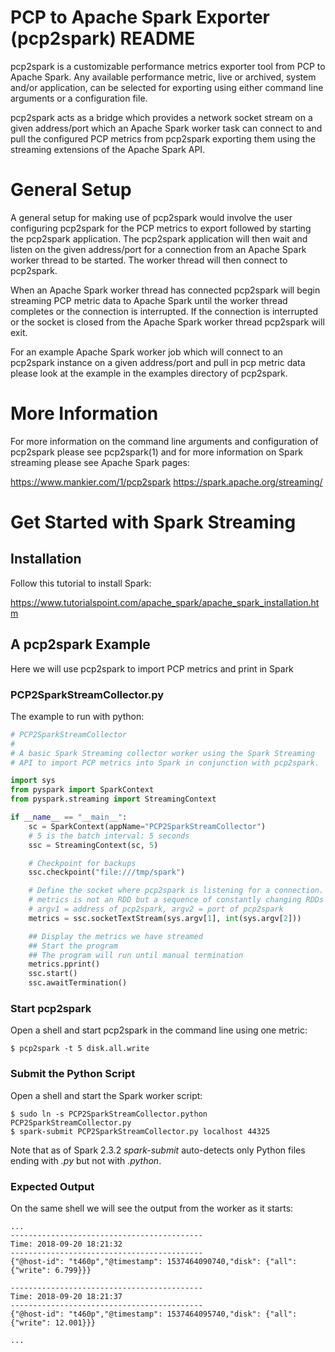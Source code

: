 # PCP to Apache Spark Exporter (pcp2spark) README

pcp2spark is a customizable performance metrics exporter tool from
PCP to Apache Spark. Any available performance metric, live or
archived, system and/or application, can be selected for exporting
using either command line arguments or a configuration file.

pcp2spark acts as a bridge which provides a network socket stream on
a given address/port which an Apache Spark worker task can connect to
and pull the configured PCP metrics from pcp2spark exporting them
using the streaming extensions of the Apache Spark API.

# General Setup

A general setup for making use of pcp2spark would involve the user
configuring pcp2spark for the PCP metrics to export followed by
starting the pcp2spark application. The pcp2spark application will
then wait and listen on the given address/port for a connection from
an Apache Spark worker thread to be started. The worker thread will
then connect to pcp2spark.

When an Apache Spark worker thread has connected pcp2spark will begin
streaming PCP metric data to Apache Spark until the worker thread
completes or the connection is interrupted. If the connection is
interrupted or the socket is closed from the Apache Spark worker
thread pcp2spark will exit.

For an example Apache Spark worker job which will connect to an
pcp2spark instance on a given address/port and pull in pcp metric
data please look at the example in the examples directory of
pcp2spark.

# More Information

For more information on the command line arguments and configuration
of pcp2spark please see pcp2spark(1) and for more information on
Spark streaming please see Apache Spark pages:

https://www.mankier.com/1/pcp2spark
https://spark.apache.org/streaming/

# Get Started with Spark Streaming

## Installation

Follow this tutorial to install Spark:

https://www.tutorialspoint.com/apache_spark/apache_spark_installation.htm

## A pcp2spark Example

Here we will use pcp2spark to import PCP metrics and print in Spark

### PCP2SparkStreamCollector.py

The example to run with python:

```python
# PCP2SparkStreamCollector
#
# A basic Spark Streaming collector worker using the Spark Streaming
# API to import PCP metrics into Spark in conjunction with pcp2spark.

import sys
from pyspark import SparkContext
from pyspark.streaming import StreamingContext

if __name__ == "__main__":
    sc = SparkContext(appName="PCP2SparkStreamCollector")
    # 5 is the batch interval: 5 seconds
    ssc = StreamingContext(sc, 5)

    # Checkpoint for backups
    ssc.checkpoint("file:///tmp/spark")

    # Define the socket where pcp2spark is listening for a connection.
    # metrics is not an RDD but a sequence of constantly changing RDDs
    # argv1 = address of pcp2spark, argv2 = port of pcp2spark
    metrics = ssc.socketTextStream(sys.argv[1], int(sys.argv[2]))

    ## Display the metrics we have streamed
    ## Start the program
    ## The program will run until manual termination
    metrics.pprint()
    ssc.start()
    ssc.awaitTermination()
```

### Start pcp2spark

Open a shell and start pcp2spark in the command line using one metric:

```shell
$ pcp2spark -t 5 disk.all.write
```

### Submit the Python Script

Open a shell and start the Spark worker script:

```shell
$ sudo ln -s PCP2SparkStreamCollector.python PCP2SparkStreamCollector.py
$ spark-submit PCP2SparkStreamCollector.py localhost 44325
```

Note that as of Spark 2.3.2 _spark-submit_ auto-detects only Python
files ending with _.py_ but not with _.python_.

### Expected Output

On the same shell we will see the output from the worker as it starts:

```shell
...
-------------------------------------------
Time: 2018-09-20 18:21:32
-------------------------------------------
{"@host-id": "t460p","@timestamp": 1537464090740,"disk": {"all": {"write": 6.799}}}

-------------------------------------------
Time: 2018-09-20 18:21:37
-------------------------------------------
{"@host-id": "t460p","@timestamp": 1537464095740,"disk": {"all": {"write": 12.001}}}

...
```
